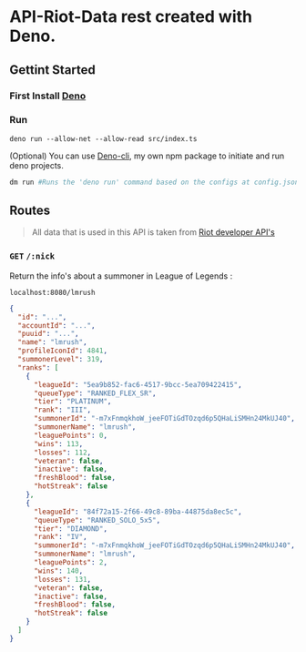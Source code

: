 # API-Riot-Data rest created with Deno.


## Gettint Started

### First Install [Deno](https://deno.land/#installation)

### Run
```
deno run --allow-net --allow-read src/index.ts
```

(Optional) You can use [Deno-cli](https://www.npmjs.com/package/deno-cli), my own npm package to initiate and run deno projects. 

```bash
dm run #Runs the 'deno run' command based on the configs at config.json
```

## Routes
>  All data that is used in this API is taken from [Riot developer API's](https://developer.riotgames.com/apis)


### `GET` `/:nick`

Return the info's about a summoner in League of Legends :

`localhost:8080/lmrush`

```json
{
  "id": "...",
  "accountId": "...",
  "puuid": "...",
  "name": "lmrush",
  "profileIconId": 4841,
  "summonerLevel": 319,
  "ranks": [
    {
      "leagueId": "5ea9b852-fac6-4517-9bcc-5ea709422415",
      "queueType": "RANKED_FLEX_SR",
      "tier": "PLATINUM",
      "rank": "III",
      "summonerId": "-m7xFnmqkhoW_jeeFOTiGdTOzqd6p5QHaLiSMHn24MkUJ40",
      "summonerName": "lmrush",
      "leaguePoints": 0,
      "wins": 113,
      "losses": 112,
      "veteran": false,
      "inactive": false,
      "freshBlood": false,
      "hotStreak": false
    },
    {
      "leagueId": "84f72a15-2f66-49c8-89ba-44875da8ec5c",
      "queueType": "RANKED_SOLO_5x5",
      "tier": "DIAMOND",
      "rank": "IV",
      "summonerId": "-m7xFnmqkhoW_jeeFOTiGdTOzqd6p5QHaLiSMHn24MkUJ40",
      "summonerName": "lmrush",
      "leaguePoints": 2,
      "wins": 140,
      "losses": 131,
      "veteran": false,
      "inactive": false,
      "freshBlood": false,
      "hotStreak": false
    }
  ]
}

```
